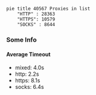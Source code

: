 
```mermaid
pie title 40567 Proxies in list
    "HTTP" : 28363
    "HTTPS": 10579
    "SOCKS" : 8644
```

### Some Info
#### Average Timeout

- mixed: 4.0s
- http: 2.2s
- https: 8.1s
- socks: 6.4s
